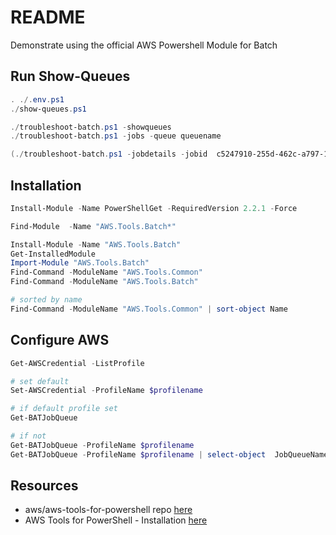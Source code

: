 # README

Demonstrate using the official AWS Powershell Module for Batch

## Run Show-Queues

```ps1
. ./.env.ps1   
./show-queues.ps1  

./troubleshoot-batch.ps1 -showqueues
./troubleshoot-batch.ps1 -jobs -queue queuename

(./troubleshoot-batch.ps1 -jobdetails -jobid  c5247910-255d-462c-a797-18a651fd0197).Attempts[0].Container

```

## Installation

```ps1
Install-Module -Name PowerShellGet -RequiredVersion 2.2.1 -Force

Find-Module  -Name "AWS.Tools.Batch*"

Install-Module -Name "AWS.Tools.Batch"
Get-InstalledModule
Import-Module "AWS.Tools.Batch"
Find-Command -ModuleName "AWS.Tools.Common"
Find-Command -ModuleName "AWS.Tools.Batch"

# sorted by name
Find-Command -ModuleName "AWS.Tools.Common" | sort-object Name
```

## Configure AWS

```ps1
Get-AWSCredential -ListProfile

# set default
Set-AWSCredential -ProfileName $profilename
```

```ps1
# if default profile set
Get-BATJobQueue 

# if not
Get-BATJobQueue -ProfileName $profilename
Get-BATJobQueue -ProfileName $profilename | select-object  JobQueueName
```

## Resources  

* aws/aws-tools-for-powershell repo [here](https://github.com/aws/aws-tools-for-powershell)
* AWS Tools for PowerShell - Installation [here](https://docs.aws.amazon.com/powershell/latest/reference/Index.html)
